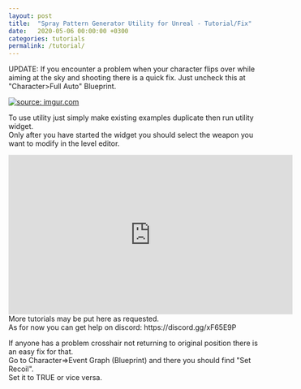 ```yaml
---
layout: post
title:  "Spray Pattern Generator Utility for Unreal - Tutorial/Fix"
date:   2020-05-06 00:00:00 +0300
categories: tutorials
permalink: /tutorial/
---
```

UPDATE: If you encounter a problem when your character flips over while aiming at the sky and shooting there is a quick fix.
Just uncheck this at "Character>Full Auto" Blueprint.

<a href="https://imgur.com/GKDKwoo"><img src="https://i.imgur.com/GKDKwoo.png" title="source: imgur.com" /></a>

To use utility just simply make existing examples duplicate then run utility widget.<br>
Only after you have started the widget you should select the weapon you want to modify in the level editor.<br>

<iframe width="560" height="315" src="https://www.youtube.com/embed/4cTF2_rcwKA" frameborder="0" allow="accelerometer; autoplay; encrypted-media; gyroscope; picture-in-picture" allowfullscreen></iframe>
<br>
More tutorials may be put here as requested.<br>
As for now you can get help on discord: https://discord.gg/xF65E9P<br>

If anyone has a problem crosshair not returning to original position there is an easy fix for that.<br>
Go to Character=>Event Graph (Blueprint) and there you should find "Set Recoil".<br>
Set it to TRUE or vice versa.<br>
<blockquote class="imgur-embed-pub" lang="en" data-id="a/R6bkqFX"><a href="//imgur.com/a/R6bkqFX"></a></blockquote><script async src="//s.imgur.com/min/embed.js" charset="utf-8"></script>
